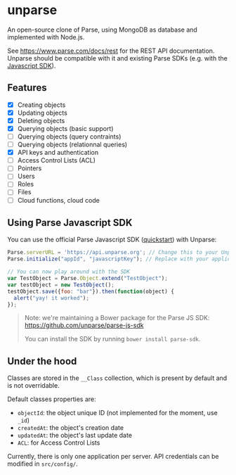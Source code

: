 unparse
=======

An open-source clone of Parse, using MongoDB as database and implemented with Node.js.

See https://www.parse.com/docs/rest for the REST API documentation. Unparse should be compatible with it and existing Parse SDKs (e.g. with the [Javascript SDK](https://parse.com/docs/js_guide)).

Features
--------

- [x] Creating objects
- [x] Updating objects
- [x] Deleting objects
- [x] Querying objects (basic support)
- [ ] Querying objects (query contraints)
- [ ] Querying objects (relationnal queries)
- [x] API keys and authentication
- [ ] Access Control Lists (ACL)
- [ ] Pointers
- [ ] Users
- [ ] Roles
- [ ] Files
- [ ] Cloud functions, cloud code

Using Parse Javascript SDK
--------------------------

You can use the official Parse Javascript SDK ([quickstart](https://parse.com/apps/quickstart#parse_data/web)) with Unparse:
```js
Parse.serverURL = 'https://api.unparse.org'; // Change this to your Unparse server URL
Parse.initialize("appId", "javascriptKey"); // Replace with your application ID and your Javascript API key (defined in src/config/)

// You can now play around with the SDK
var TestObject = Parse.Object.extend("TestObject");
var testObject = new TestObject();
testObject.save({foo: "bar"}).then(function(object) {
  alert("yay! it worked");
});
```

> Note: we're maintaining a Bower package for the Parse JS SDK: https://github.com/unparse/parse-js-sdk
>
> You can install the SDK by running `bower install parse-sdk`.

Under the hood
--------------

Classes are stored in the `__Class` collection, which is present by default and is not overridable.

Default classes properties are:
* `objectId`: the object unique ID (not implemented for the moment, use `_id`)
* `createdAt`: the object's creation date
* `updatedAt`: the object's last update date
* `ACL`: for Access Control Lists

Currently, there is only one application per server. API credentials can be modified in `src/config/`.
